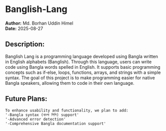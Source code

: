 # Banglish-Lang

**Author:** Md. Borhan Uddin Himel  
**Date:** 2025-08-27  

## Description:
Banglish Lang is a programming language developed using Bangla written in English alphabets (Banglish). Through this language, users can write code using Bangla words spelled in English. It supports basic programming concepts such as if-else, loops, functions, arrays, and strings with a simple syntax. The goal of this project is to make programming easier for native Bangla speakers, allowing them to code in their own language.

## Future Plans:
    To enhance usability and functionality, we plan to add:
    '-Bangla syntax (বাংলা লিপি) support'
    '-Advanced error detection'
    '-Comprehensive Bangla documentation support'
